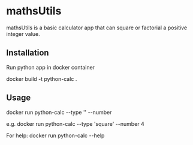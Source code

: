 # mathsUtils

mathsUtils is a basic calculator app that can square or factorial a positive integer value.

## Installation 

Run python app in docker container

docker build -t python-calc .

## Usage

docker run python-calc --type '' --number

e.g. docker run python-calc --type 'square' --number 4

For help: docker run python-calc --help